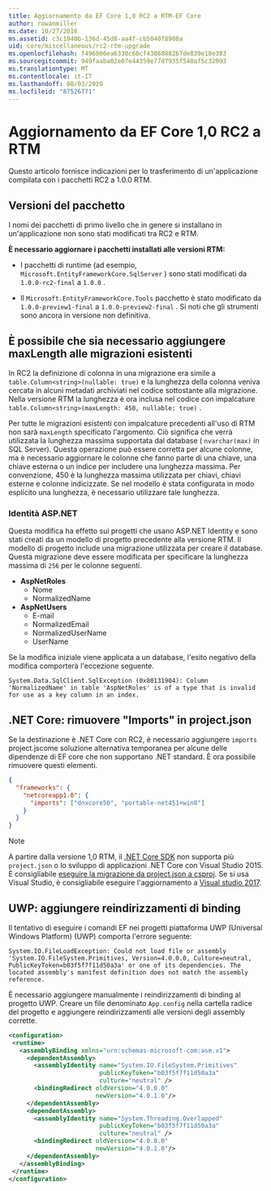 ```yaml
---
title: Aggiornamento da EF Core 1,0 RC2 a RTM-EF Core
author: rowanmiller
ms.date: 10/27/2016
ms.assetid: c3c1940b-136d-45d8-aa4f-cb5040f8980a
uid: core/miscellaneous/rc2-rtm-upgrade
ms.openlocfilehash: f496806ea6330c60cf43068882b7de839e18e383
ms.sourcegitcommit: 949faaba02e07e44359e77d7935f540af5c32093
ms.translationtype: MT
ms.contentlocale: it-IT
ms.lasthandoff: 08/03/2020
ms.locfileid: "87526771"
---
```

# <a name="upgrading-from-ef-core-10-rc2-to-rtm"></a>Aggiornamento da EF Core 1,0 RC2 a RTM

Questo articolo fornisce indicazioni per lo trasferimento di un'applicazione compilata con i pacchetti RC2 a 1.0.0 RTM.

## <a name="package-versions"></a>Versioni del pacchetto

I nomi dei pacchetti di primo livello che in genere si installano in un'applicazione non sono stati modificati tra RC2 e RTM.

**È necessario aggiornare i pacchetti installati alle versioni RTM:**

* I pacchetti di runtime (ad esempio, `Microsoft.EntityFrameworkCore.SqlServer` ) sono stati modificati da `1.0.0-rc2-final` a `1.0.0` .

* Il `Microsoft.EntityFrameworkCore.Tools` pacchetto è stato modificato da `1.0.0-preview1-final` a `1.0.0-preview2-final` . Si noti che gli strumenti sono ancora in versione non definitiva.

## <a name="existing-migrations-may-need-maxlength-added"></a>È possibile che sia necessario aggiungere maxLength alle migrazioni esistenti

In RC2 la definizione di colonna in una migrazione era simile a `table.Column<string>(nullable: true)` e la lunghezza della colonna veniva cercata in alcuni metadati archiviati nel codice sottostante alla migrazione. Nella versione RTM la lunghezza è ora inclusa nel codice con impalcature `table.Column<string>(maxLength: 450, nullable: true)` .

Per tutte le migrazioni esistenti con impalcature precedenti all'uso di RTM non sarà `maxLength` specificato l'argomento. Ciò significa che verrà utilizzata la lunghezza massima supportata dal database ( `nvarchar(max)` in SQL Server). Questa operazione può essere corretta per alcune colonne, ma è necessario aggiornare le colonne che fanno parte di una chiave, una chiave esterna o un indice per includere una lunghezza massima. Per convenzione, 450 è la lunghezza massima utilizzata per chiavi, chiavi esterne e colonne indicizzate. Se nel modello è stata configurata in modo esplicito una lunghezza, è necessario utilizzare tale lunghezza.

### <a name="aspnet-identity"></a>Identità ASP.NET

Questa modifica ha effetto sui progetti che usano ASP.NET Identity e sono stati creati da un modello di progetto precedente alla versione RTM. Il modello di progetto include una migrazione utilizzata per creare il database. Questa migrazione deve essere modificata per specificare la lunghezza massima di `256` per le colonne seguenti.

* **AspNetRoles**
  * Nome
  * NormalizedName
* **AspNetUsers**
  * E-mail
  * NormalizedEmail
  * NormalizedUserName
  * UserName

Se la modifica iniziale viene applicata a un database, l'esito negativo della modifica comporterà l'eccezione seguente.

``` Console
System.Data.SqlClient.SqlException (0x80131904): Column 'NormalizedName' in table 'AspNetRoles' is of a type that is invalid for use as a key column in an index.
```

## <a name="net-core-remove-imports-in-projectjson"></a>.NET Core: rimuovere "Imports" in project.json

Se la destinazione è .NET Core con RC2, è necessario aggiungere `imports` project.jscome soluzione alternativa temporanea per alcune delle dipendenze di EF core che non supportano .NET standard. È ora possibile rimuovere questi elementi.

``` json
{
  "frameworks": {
    "netcoreapp1.0": {
      "imports": ["dnxcore50", "portable-net451+win8"]
    }
  }
}
```

> [!NOTE]  
> A partire dalla versione 1,0 RTM, il [.NET Core SDK](https://www.microsoft.com/net/download/core) non supporta più `project.json` o lo sviluppo di applicazioni .NET Core con Visual Studio 2015. È consigliabile [eseguire la migrazione da project.json a csproj](/dotnet/articles/core/migration/). Se si usa Visual Studio, è consigliabile eseguire l'aggiornamento a [Visual studio 2017](https://www.visualstudio.com/downloads/).

## <a name="uwp-add-binding-redirects"></a>UWP: aggiungere reindirizzamenti di binding

Il tentativo di eseguire i comandi EF nei progetti piattaforma UWP (Universal Windows Platform) (UWP) comporta l'errore seguente:

```output
System.IO.FileLoadException: Could not load file or assembly 'System.IO.FileSystem.Primitives, Version=4.0.0.0, Culture=neutral, PublicKeyToken=b03f5f7f11d50a3a' or one of its dependencies. The located assembly's manifest definition does not match the assembly reference.
```

È necessario aggiungere manualmente i reindirizzamenti di binding al progetto UWP. Creare un file denominato `App.config` nella cartella radice del progetto e aggiungere reindirizzamenti alle versioni degli assembly corrette.

```xml
<configuration>
 <runtime>
   <assemblyBinding xmlns="urn:schemas-microsoft-com:asm.v1">
     <dependentAssembly>
       <assemblyIdentity name="System.IO.FileSystem.Primitives"
                         publicKeyToken="b03f5f7f11d50a3a"
                         culture="neutral" />
       <bindingRedirect oldVersion="4.0.0.0"
                        newVersion="4.0.1.0"/>
     </dependentAssembly>
     <dependentAssembly>
       <assemblyIdentity name="System.Threading.Overlapped"
                         publicKeyToken="b03f5f7f11d50a3a"
                         culture="neutral" />
       <bindingRedirect oldVersion="4.0.0.0"
                        newVersion="4.0.1.0"/>
     </dependentAssembly>
   </assemblyBinding>
 </runtime>
</configuration>
```
